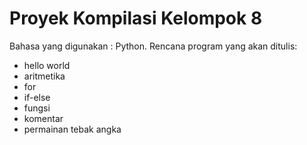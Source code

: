 # Proyek Kompilasi Kelompok 8
Bahasa yang digunakan : Python. Rencana program yang akan ditulis:
- hello world
- aritmetika
- for
- if-else
- fungsi
- komentar
- permainan tebak angka
